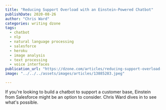 ```yaml
---
title: "Reducing Support Overload with an Einstein-Powered Chatbot"
publishDate: 2020-08-26
author: "Chris Ward"
categories: writing dzone
tags:
  - chatbot
  - nlp
  - natural language processing
  - salesforce
  - heroku
  - image analysis
  - text processing
  - voice interfaces
publication_url: "https://dzone.com/articles/reducing-support-overload-with-an-einstein-powered"
image: "../../../assets/images/articles/13885283.jpeg"

---
```

If you're looking to build a chatbot to support a customer base, Einstein from Salesforce might be an option to consider. Chris Ward dives in to see what's possible.

